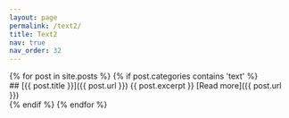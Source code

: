 ```yaml
---
layout: page
permalink: /text2/
title: Text2
nav: true
nav_order: 32
---
```


<!-- Posts List -->
<div class="posts">
  {% for post in site.posts %}
    {% if post.categories contains 'text' %}
      <article>
        ## [{{ post.title }}]({{ post.url }})
        {{ post.excerpt }}
        [Read more]({{ post.url }})
      </article>
    {% endif %}
  {% endfor %}
</div>
